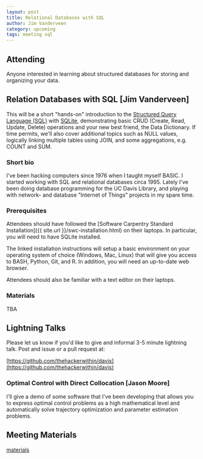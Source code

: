 ```yaml
---
layout: post
title: Relational Databases with SQL
author: Jim Vanderveen
category: upcoming
tags: meeting sql
---
```


## Attending

Anyone interested in learning about structured databases for storing and
organizing your data.

## Relation Databases with SQL [Jim Vanderveen]

This will be a short "hands-on" introduction to the [Structured Query Language
(SQL)](https://en.wikipedia.org/wiki/SQL) with
[SQLite](https://en.wikipedia.org/wiki/SQLite), demonstrating basic CRUD
(Create, Read, Update, Delete) operations and your new best friend, the Data
Dictionary. If time permits, we'll also cover additional topics such as NULL
values, logically linking multiple tables using JOIN, and some aggregations,
e.g. COUNT and SUM.

### Short bio

I've been hacking computers since 1976 when I taught myself BASIC. I started
working with SQL and relational databases circa 1995. Lately I've been doing
database programming for the UC Davis Library, and playing with network- and
database "Internet of Things" projects in my spare time.

### Prerequisites

Attendees should have followed the [Software Carpentry Standard
Installation]({{ site.url }}/swc-installation.html) on their laptops. In
particular, you will need to have SQLite installed.

The linked installation instructions will setup a basic environment on your
operating system of choice (Windows, Mac, Linux) that will give you access to
BASH, Python, Git, and R. In addition, you will need an up-to-date web browser.

Attendees should also be familiar with a text editor on their laptops.

### Materials

TBA

## Lightning Talks

Please let us know if you'd like to give and informal 3-5 minute lightning
talk. Post and issue or a pull request at:

[https://github.com/thehackerwithin/davis](https://github.com/thehackerwithin/davis)

### Optimal Control with Direct Collocation [Jason Moore]

I'll give a demo of some software that I've been developing that allows you to
express optimal control problems as a high mathematical level and automatically
solve trajectory optimization and parameter estimation problems.

## Meeting Materials

[materials](https://github.com/thehackerwithin/davis/tree/gh-pages/meeting-materials/2016-03-10)
